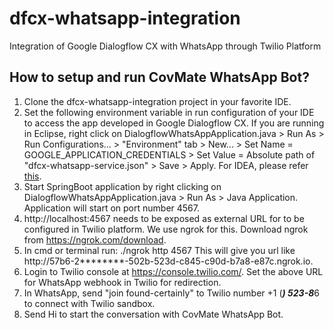 # dfcx-whatsapp-integration
Integration of Google Dialogflow CX with WhatsApp through Twilio Platform

## How to setup and run CovMate WhatsApp Bot?
1. Clone the dfcx-whatsapp-integration project in your favorite IDE.
2. Set the following environment variable in run configuration of your IDE to access the app developed in Google Dialogflow CX. 
If you are running in Eclipse, right click on DialogflowWhatsAppApplication.java > Run As > Run Configurations... > "Environment" tab > New... > Set Name = GOOGLE_APPLICATION_CREDENTIALS > Set Value = Absolute path of "dfcx-whatsapp-service.json" > Save > Apply.
For IDEA, please refer <a href="https://www.jetbrains.com/help/objc/add-environment-variables-and-program-arguments.html#add-environment-variables">this</a>.
3. Start SpringBoot application by right clicking on DialogflowWhatsAppApplication.java > Run As > Java Application. Application will start on port number 4567.
4. http://localhost:4567 needs to be exposed as external URL for to be configured in Twilio platform. We use ngrok for this. Download ngrok from https://ngrok.com/download.
5. In cmd or terminal run:
./ngrok http 4567
This will give you url like http://57b6-2********-502b-523d-c845-c90d-b7a8-e87c.ngrok.io.
6. Login to Twilio console at https://console.twilio.com/. Set the above URL for WhatsApp webhook in Twilio for redirection.
7. In WhatsApp, send "join found-certainly" to Twilio number +1 (***) 523-8***6 to connect with Twilio sandbox.
8. Send Hi to start the conversation with CovMate WhatsApp Bot.
